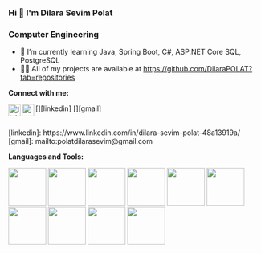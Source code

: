 ### Hi 👋 I'm Dilara Sevim Polat
###                           Computer Engineering
 * 🌱 I’m currently learning Java, Spring Boot, C#, ASP.NET Core SQL, PostgreSQL
 * 👨‍💻 All of my projects are available at https://github.com/DilaraPOLAT?tab=repositories


 **Connect with me:**
 
 [<img align="left" alt="linkedin | LinkedIn" width="24px" src="https://raw.githubusercontent.com/peterthehan/peterthehan/master/assets/linkedin.svg" />][linkedin]
 [<img align="left" height="24" width="24" src="https://cdn.jsdelivr.net/npm/simple-icons@v4/icons/gmail.svg" />][gmail]
 
 <br />
 [linkedin]: https://www.linkedin.com/in/dilara-sevim-polat-48a13919a/
 [gmail]: mailto:polatdilarasevim@gmail.com
 <br />





 **Languages and Tools:**
 
 
 <code><img height="75" src="https://user-images.githubusercontent.com/59871974/129071984-1b28b74f-9356-4289-bd03-3955b8d0b542.png"></code>
 <code><img height="75" src="https://user-images.githubusercontent.com/59871974/129076432-c5da2ccd-89d9-4d91-bf0c-743949117f1e.png"></code>
 <code><img height="75" src="https://user-images.githubusercontent.com/59871974/129072661-125f9a6d-f1b2-4e39-bf2b-536d712f15e6.png"></code>
 <code><img height="75" src="https://user-images.githubusercontent.com/59871974/129072783-2a759679-745a-490c-ac33-60dfba47201e.png"></code>
 <code><img height="75" src="https://user-images.githubusercontent.com/59871974/129073136-cc1fc48d-710d-4525-b9c7-7de153e58cc5.png"></code>
 <code><img height="75" src="https://user-images.githubusercontent.com/59871974/129073230-6588023b-9cfa-4c34-9e9d-4de12df8ac71.png"></code>
 <code><img height="75" src="https://user-images.githubusercontent.com/59871974/129076219-1f0190d0-0238-4eab-bf96-b2c403ee8a57.png"></code>
 <code><img height="75" src="https://user-images.githubusercontent.com/59871974/129076579-7a474c19-bad7-45e9-85fd-7392ae03da1a.png"></code>
 <code><img height="75" src="https://encrypted-tbn0.gstatic.com/images?q=tbn:ANd9GcT2bcT1UO7Ky_fHKCBl9TnL0LhWJjc1okF5VA&usqp=CAU"></code>
 <code><img height="75" src="https://user-images.githubusercontent.com/59871974/129076834-021bb8d1-243b-4c24-8861-e1068c88d509.png"></code>





<!--
**DilaraPOLAT/DilaraPOLAT** is a ✨ _special_ ✨ repository because its `README.md` (this file) appears on your GitHub profile.

Here are some ideas to get you started:

- 🔭 I’m currently working on ...
### 🌱 I’m currently learning Java, Spring Boot, C#, ASP.NET Core, SQL  PostgreSQL,
- 👯 I’m looking to collaborate on ...
- 🤔 I’m looking for help with ...
- 💬 Ask me about ...
- 📫 How to reach me: ...
- 😄 Pronouns: ...
- ⚡ Fun fact: ...
-->
